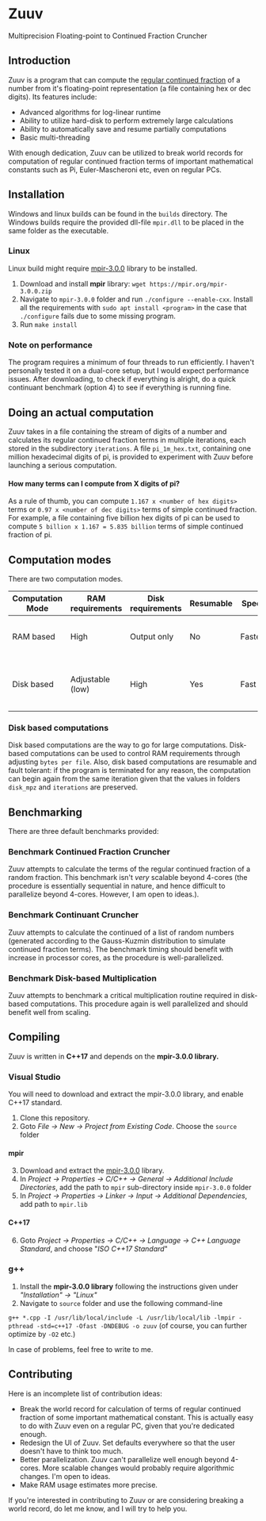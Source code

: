 # Zuuv
Multiprecision Floating-point to Continued Fraction Cruncher

## Introduction
Zuuv is a program that can compute the [regular continued fraction](https://en.wikipedia.org/wiki/Continued_fraction) of a number from it's floating-point representation (a file containing hex or dec digits). Its features include:
* Advanced algorithms for log-linear runtime
* Ability to utilize hard-disk to perform extremely large calculations
* Ability to automatically save and resume partially computations
* Basic multi-threading

With enough dedication, Zuuv can be utilized to break world records for computation of regular continued fraction terms of important mathematical constants such as Pi, Euler-Mascheroni etc, even on regular PCs.

## Installation
Windows and linux builds can be found in the `builds` directory. The Windows builds require the provided dll-file `mpir.dll` to be placed in the same folder as the executable.
### Linux
Linux build might require [mpir-3.0.0](https://mpir.org/mpir-3.0.0.zip) library to be installed.
1. Download and install **mpir** library: `wget https://mpir.org/mpir-3.0.0.zip`
2. Navigate to `mpir-3.0.0` folder and run `./configure --enable-cxx`. Install all the requirements with `sudo apt install <program>` in the case that `./configure` fails due to some missing program.
3. Run `make install`

### Note on performance
The program requires a minimum of four threads to run efficiently. I haven't personally tested it on a dual-core setup, but I would expect performance issues.
After downloading, to check if everything is alright, do a quick continuant benchmark (option 4) to see if everything is running fine.

## Doing an actual computation
Zuuv takes in a file containing the stream of digits of a number and calculates its regular continued fraction terms in multiple iterations, each stored in the subdirectory `iterations`. A file `pi_1m_hex.txt`, containing one million hexadecimal digits of pi, is provided to experiment with Zuuv before launching a serious computation.

#### How many terms can I compute from X digits of pi?
As a rule of thumb, you can compute `1.167 x <number of hex digits>` terms or `0.97 x <number of dec digits>` terms of simple continued fraction. For example, a file containing five billion hex digits of pi can be used to compute `5 billion x 1.167 = 5.835 billion` terms of simple continued fraction of pi.

## Computation modes
There are two computation modes.

| Computation Mode | RAM requirements | Disk requirements | Resumable |  Speed  | Comments |
| ---------------- | ---------------- | ----------------- | --------- | ------- | -------- |
|     RAM based    |       High       |    Output only    |     No    | Fastest | Use for small computations that can fit in RAM |
|    Disk based    | Adjustable (low) |       High        |    Yes    |   Fast  | Use for large computations that can't entirely be done in RAM |

### Disk based computations
Disk based computations are the way to go for large computations. Disk-based computations can be used to control RAM requirements through adjusting `bytes per file`. Also, disk based computations are resumable and fault tolerant: if the program is terminated for any reason, the computation can begin again from the same iteration given that the values in folders `disk_mpz` and `iterations` are preserved.

## Benchmarking
There are three default benchmarks provided:
### Benchmark Continued Fraction Cruncher
Zuuv attempts to calculate the terms of the regular continued fraction of a random fraction. This benchmark isn't _very_ scalable beyond 4-cores (the procedure is essentially sequential in nature, and hence difficult to parallelize beyond 4-cores. However, I am open to ideas.).
### Benchmark Continuant Cruncher
Zuuv attempts to calculate the continued of a list of random numbers (generated according to the Gauss-Kuzmin distribution to simulate continued fraction terms). The benchmark timing should benefit with increase in processor cores, as the procedure is well-parallelized.
### Benchmark Disk-based Multiplication
Zuuv attempts to benchmark a critical multiplication routine required in disk-based computations. This procedure again is well parallelized and should benefit well from scaling.

## Compiling
Zuuv is written in **C++17** and depends on the **mpir-3.0.0 library.**
### Visual Studio
You will need to download and extract the mpir-3.0.0 library, and enable C++17 standard.
1. Clone this repository.
2. Goto _File -> New -> Project from Existing Code_. Choose the `source` folder
#### mpir
3. Download and extract the [mpir-3.0.0](https://mpir.org/mpir-3.0.0.zip) library.
4. In _Project -> Properties -> C/C++ -> General -> Additional Include Directories_, add the path to `mpir` sub-directory inside `mpir-3.0.0` folder
5. In _Project -> Properties -> Linker -> Input -> Additional Dependencies_, add path to `mpir.lib`
#### C++17
6. Goto _Project -> Properties -> C/C++ -> Language -> C++ Language Standard_, and choose "_ISO C++17 Standard_"
### g++
1. Install the **mpir-3.0.0 library** following the instructions given under _"Installation" -> "Linux"_
2. Navigate to `source` folder and use the following command-line

`g++ *.cpp -I /usr/lib/local/include -L /usr/lib/local/lib -lmpir -pthread -std=c++17 -Ofast -DNDEBUG -o zuuv` (of course, you can further optimize by `-O2` etc.)

In case of problems, feel free to write to me.

## Contributing
Here is an incomplete list of contribution ideas:
* Break the world record for calculation of terms of regular continued fraction of some important mathematical constant. This is actually easy to do with Zuuv even on a regular PC, given that you're dedicated enough.
* Redesign the UI of Zuuv. Set defaults everywhere so that the user doesn't have to think too much.
* Better parallelization. Zuuv can't parallelize well enough beyond 4-cores. More scalable changes would probably require algorithmic changes. I'm open to ideas.
* Make RAM usage estimates more precise.

If you're interested in contributing to Zuuv or are considering breaking a world record, do let me know, and I will try to help you.
